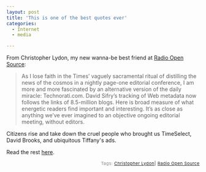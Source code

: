 ```yaml
---
layout: post
title: 'This is one of the best quotes ever'
categories:
  - Internet
  - media

---
```


From Christopher Lydon, my new wanna-be best friend at <a href="http://www.radioopensource.org/index.php">Radio Open Source</a>:

<blockquote>As I lose faith in the Times’ vaguely sacramental ritual of distilling the news of the cosmos in a nightly page-one editorial conference, I am more and more fascinated by an alternative version of the daily miracle: Technorati.com. David Sifry’s tracking of Web metadata now follows the links of 8.5-million blogs. Here is broad measure of what energetic readers find important and interesting. It’s as close as anything we’ve ever imagined to an objective ongoing editorial meeting, without editors.</blockquote>Citizens rise and take down the cruel people who brought us TimeSelect, David Brooks, and ubiquitous Tiffany's ads.

Read the rest <a href="http://www.radioopensource.org/be-a-source/open-source-chris-lydon-explains/">here</a>.

<!-- technorati tags start --><p style="text-align:right;font-size:11px;letter-spacing:.05em;color:#808979;">Tags: <a href="http://www.technorati.com/tag/Christopher Lydon" rel="tag">Christopher Lydon</a><strong>|</strong> <a href="http://www.technorati.com/tag/Radio Open Source" rel="tag">Radio Open Source</a></p><!-- technorati tags end -->
